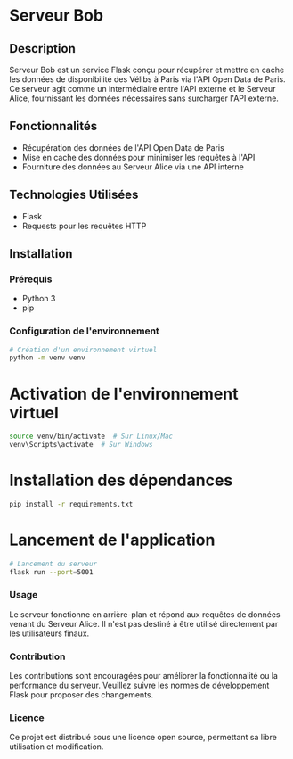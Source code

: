 # Serveur Bob

## Description
Serveur Bob est un service Flask conçu pour récupérer et mettre en cache les données de disponibilité des Vélibs à Paris via l'API Open Data de Paris. Ce serveur agit comme un intermédiaire entre l'API externe et le Serveur Alice, fournissant les données nécessaires sans surcharger l'API externe.

## Fonctionnalités
- Récupération des données de l'API Open Data de Paris
- Mise en cache des données pour minimiser les requêtes à l'API
- Fourniture des données au Serveur Alice via une API interne

## Technologies Utilisées
- Flask
- Requests pour les requêtes HTTP

## Installation

### Prérequis
- Python 3
- pip

### Configuration de l'environnement
```bash
# Création d'un environnement virtuel
python -m venv venv
```

# Activation de l'environnement virtuel
```bash
source venv/bin/activate  # Sur Linux/Mac
venv\Scripts\activate  # Sur Windows
```

# Installation des dépendances
```bash
pip install -r requirements.txt
```
# Lancement de l'application
```bash
# Lancement du serveur
flask run --port=5001
```
### Usage

Le serveur fonctionne en arrière-plan et répond aux requêtes de données venant du Serveur Alice. Il n'est pas destiné à être utilisé directement par les utilisateurs finaux.

### Contribution

Les contributions sont encouragées pour améliorer la fonctionnalité ou la performance du serveur. Veuillez suivre les normes de développement Flask pour proposer des changements.

### Licence

Ce projet est distribué sous une licence open source, permettant sa libre utilisation et modification.

